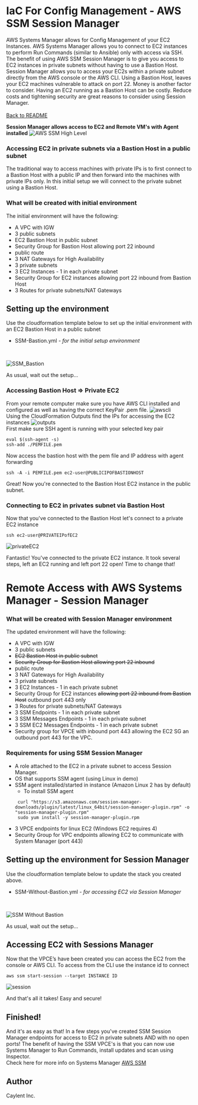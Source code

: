 # IaC For Config Management - AWS SSM Session Manager

AWS Systems Manager allows for Config Management of your EC2 Instances. AWS Systems Manager allows you to connect to EC2 instances to perform Run Commands (similar to Ansible) only with access via SSH. The benefit of using AWS SSM Session Manager is to give you access to EC2 instances in private subnets without having to use a Bastion Host. Session Manager allows you to access your EC2s within a private subnet directly from the AWS console or the AWS CLI. Using a Bastion Host, leaves your EC2 machines vulnerable to attack on port 22. Money is another factor to consider. Having an EC2 running as a Bastion Host can be costly. Reduce costs and tightening security are great reasons to consider using Session Manager.<br />
<br />
[Back to README](../README.md)

**Session Manager allows access to EC2 and Remote VM's with Agent installed**
![AWS SSM High Level](https://user-images.githubusercontent.com/90650872/137359824-852ab878-5015-4b8f-81f0-a84851e7b818.png)



### Accessing EC2 in private subnets via a Bastion Host in a public subnet
The traditional way to access machines with private IPs is to first connect to a Bastion Host with a public IP and then forward into the machines with private IPs only. In this initial setup we will connect to the private subnet using a Bastion Host.

### What will be created with initial environment

The initial environment will have the following:
* A VPC with IGW
* 3 public subnets
* EC2 Bastion Host in public subnet
* Security Group for Bastion Host allowing port 22 inbound
* public route
* 3 NAT Gateways for High Availability
* 3 private subnets
* 3 EC2 Instances - 1 in each private subnet
* Security Group for EC2 instances allowing port 22 inbound from Bastion Host
* 3 Routes for private subnets/NAT Gateways


## Setting up the environment

Use the cloudformation template below to set up the initial environment with an EC2 Bastion Host in a public subnet<br />
* SSM-Bastion.yml *- for the initial setup environment*
<br />

![SSM_Bastion](https://user-images.githubusercontent.com/90650872/137347028-8a968a1f-acd2-4f6f-adbc-fbb686e80990.png)

As usual, wait out the setup...


### Accessing Bastion Host => Private EC2
From your remote computer make sure you have AWS CLI installed and configured as well as having the correct KeyPair .pem file.
![awscli](https://user-images.githubusercontent.com/90650872/137362188-56705dc4-11b1-40e3-96bc-b61f335cc3bf.png)
<br />
Using the CloudFormation Outputs find the IPs for accessing the EC2 instances
![outputs](https://user-images.githubusercontent.com/90650872/137362267-cc225231-ecb3-4912-afd3-a2f585254e8f.png)
<br />
First make sure SSH agent is running with your selected key pair
```
eval $(ssh-agent -s)
ssh-add ./PEMFILE.pem
```
Now access the bastion host with the pem file and IP address with agent forwarding
```
ssh -A -i PEMFILE.pem ec2-user@PUBLICIPOFBASTIONHOST
```
Great! Now you're connected to the Bastion Host EC2 instance in the public subnet.
<br />

### Connecting to EC2 in privates subnet via Bastion Host
Now that you've connected to the Bastion Host let's connect to a private EC2 instance

```
ssh ec2-user@PRIVATEIPofEC2
```
![privateEC2](https://user-images.githubusercontent.com/90650872/137363799-688abbd7-0d62-4b09-9766-7bffacf9a5ef.png)


Fantastic! You've connected to the private EC2 instance. It took several steps, left an EC2 running and left port 22 open! Time to change that!

# Remote Access with AWS Systems Manager - Session Manager

### What will be created with Session Manager environment

The updated environment will have the following:
* A VPC with IGW
* 3 public subnets
* <strike>EC2 Bastion Host in public subnet</strike>
* <strike>Security Group for Bastion Host allowing port 22 inbound</strike>
* public route
* 3 NAT Gateways for High Availability
* 3 private subnets
* 3 EC2 Instances - 1 in each private subnet
* Security Group for EC2 instances <strike>allowing port 22 inbound from Bastion Host</strike> outbound port 443 only
* 3 Routes for private subnets/NAT Gateways
* 3 SSM Endpoints - 1 in each private subnet
* 3 SSM Messages Endpoints - 1 in each private subnet
* 3 SSM EC2 Messages Endpoints - 1 in each private subnet
* Security group for VPCE with inbound port 443 allowing the EC2 SG an outbound port 443 for the VPC.

### Requirements for using SSM Session Manager
* A role attached to the EC2 in a private subnet to access Session Manager.
* OS that supports SSM agent (using Linux in demo)
* SSM agent installed/started in instance (Amazon Linux 2 has by default)
  - To install SSM agent
  ``` install SSM agent
   curl "https://s3.amazonaws.com/session-manager-downloads/plugin/latest/linux_64bit/session-manager-plugin.rpm" -o "session-manager-plugin.rpm"
   sudo yum install -y session-manager-plugin.rpm
* 3 VPCE endpoints for linux EC2 (Windows EC2 requires 4)
* Security Group for VPC endpoints allowing EC2 to communicate with System Manager (port 443)

## Setting up the environment for Session Manager

Use the cloudformation template below to update the stack you created above.<br />
* SSM-Without-Bastion.yml *- for accessing EC2 via Session Manager*
<br />

![SSM Without Bastion](https://user-images.githubusercontent.com/90650872/137347013-349e1139-a523-4fdf-a4c3-1b4d78e8041d.png)


As usual, wait out the setup...

## Accessing EC2 with Sessions Manager
Now that the VPCE’s have been created you can access the EC2 from the console or AWS CLI. To access from the CLI use the instance id to connect
```
aws ssm start-session --target INSTANCE ID
```
![session](https://user-images.githubusercontent.com/90650872/137368134-57d5005e-e003-455b-ab77-9673de4d1f01.png)


And that's all it takes! Easy and secure!
## Finished!

And it's as easy as that! In a few steps you've created SSM Session Manager endpoints for access to EC2 in private subnets AND with no open ports!
The benefit of having the SSM VPCE's is that you can now use Systems Manager to Run Commands, install updates and scan using Inspector.<br />
Check here for more info on Systems Manager [AWS SSM](https://docs.aws.amazon.com/systems-manager/latest/userguide/what-is-systems-manager.html)

## Author
Caylent Inc.







